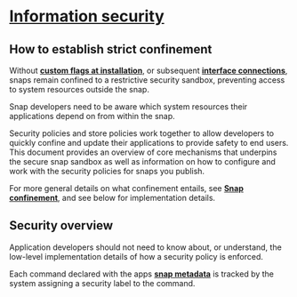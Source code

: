 # **[Information security](https://snapcraft.io/docs/security-policies)**

## How to establish strict confinement

Without **[custom flags at installation](https://snapcraft.io/docs/install-modes)**, or subsequent **[interface connections](https://snapcraft.io/docs/interface-management)**, snaps remain confined to a restrictive security sandbox, preventing access to system resources outside the snap.

Snap developers need to be aware which system resources their applications depend on from within the snap.

Security policies and store policies work together to allow developers to quickly confine and update their applications to provide safety to end users. This document provides an overview of core mechanisms that underpins the secure snap sandbox as well as information on how to configure and work with the security policies for snaps you publish.

For more general details on what confinement entails, see **[Snap confinement](https://snapcraft.io/docs/snap-confinement)**, and see below for implementation details.

## Security overview

Application developers should not need to know about, or understand, the low-level implementation details of how a security policy is enforced.

Each command declared with the apps **[snap metadata](https://snapcraft.io/docs/the-snap-format#heading--snapyaml)** is tracked by the system assigning a security label to the command.
